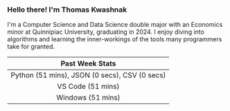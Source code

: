 
### Hello there! I'm Thomas Kwashnak

I'm a Computer Science and Data Science double major with an Economics
minor at Quinnipiac University, graduating in 2024.
I enjoy diving into algorithms and learning the inner-workings of the tools
many programmers take for granted.

| Past Week Stats |
| :---: |
| Python (51 mins), JSON (0 secs), CSV (0 secs) |
| VS Code (51 mins) |
| Windows (51 mins) |

